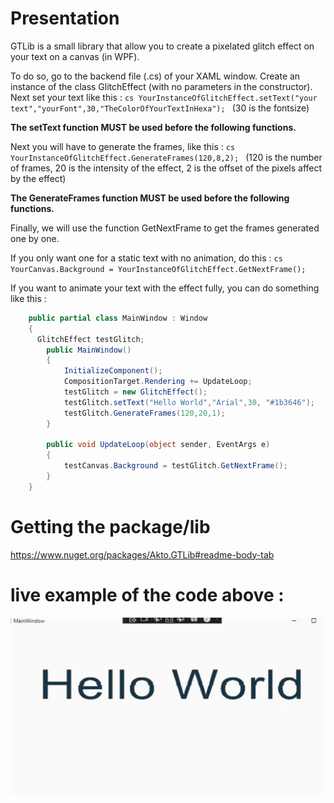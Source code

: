 # Presentation
GTLib is a small library that allow you to create a pixelated glitch effect on your text on a canvas (in WPF).

To do so, go to the backend file (.cs) of your XAML window.
Create an instance of the class GlitchEffect (with no parameters in the constructor).
Next set your text like this :
```cs YourInstanceOfGlitchEffect.setText("your text","yourFont",30,"TheColorOfYourTextInHexa"); ```
(30 is the fontsize)

**The setText function MUST be used before the following functions.**

Next you will have to generate the frames, like this : 
```cs YourInstanceOfGlitchEffect.GenerateFrames(120,8,2); ```
(120 is the number of frames, 20 is the intensity of the effect, 2 is the offset of the pixels affect by the effect)

**The GenerateFrames function MUST be used before the following functions.**

Finally, we will use the function GetNextFrame to get the frames generated one by one.

If you only want one for a static text with no animation, do this : 
```cs YourCanvas.Background = YourInstanceOfGlitchEffect.GetNextFrame(); ```

If you want to animate your text with the effect fully, you can do something like this :

```cs
    public partial class MainWindow : Window
    {
      GlitchEffect testGlitch;
        public MainWindow()
        {
            InitializeComponent();
            CompositionTarget.Rendering += UpdateLoop;
            testGlitch = new GlitchEffect();
            testGlitch.setText("Hello World","Arial",30, "#1b3646");
            testGlitch.GenerateFrames(120,20,1);
        }
	
        public void UpdateLoop(object sender, EventArgs e)
        {
            testCanvas.Background = testGlitch.GetNextFrame();
        }
    }
```

# Getting the package/lib 

https://www.nuget.org/packages/Akto.GTLib#readme-body-tab

# live example of the code above :

![til](Untitled.gif)
